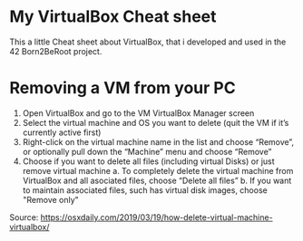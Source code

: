 # My VirtualBox Cheat sheet

This a little Cheat sheet about VirtualBox, that i developed and used in the 42 Born2BeRoot project.

# Removing a VM from your PC

1. Open VirtualBox and go to the VM VirtualBox Manager screen
2. Select the virtual machine and OS you want to delete (quit the VM if it’s currently active first)
3. Right-click on the virtual machine name in the list and choose “Remove”, or optionally pull down the “Machine” menu and choose “Remove”
4. Choose if you want to delete all files (including virtual Disks) or just remove virtual machine 
    a. To completely delete the virtual machine from VirtualBox and all asociated files, choose “Delete all files”
    b. If you want to maintain associated files, such has virtual disk images, choose "Remove only"

Source: https://osxdaily.com/2019/03/19/how-delete-virtual-machine-virtualbox/